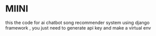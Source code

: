 # MIINI
this the code for ai chatbot song recommender system using django framework , you just need to generate api key and make a virtual env
